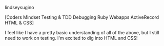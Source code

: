 lindseysugino

[Coders Mindset   Testing & TDD   Debugging   Ruby Webapps   ActiveRecord   HTML & CSS]

I feel like I have a pretty basic understanding of all of the above, but I still need to work on testing. I'm excited to dig into HTML and CSS! 

